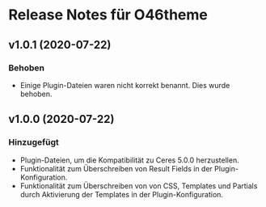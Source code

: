 # Release Notes für O46theme

## v1.0.1 (2020-07-22)

### Behoben

- Einige Plugin-Dateien waren nicht korrekt benannt. Dies wurde behoben.

## v1.0.0 (2020-07-22)

### Hinzugefügt

- Plugin-Dateien, um die Kompatibilität zu Ceres 5.0.0 herzustellen.
- Funktionalität zum Überschreiben von Result Fields in der Plugin-Konfiguration.
- Funktionalität zum Überschreiben von von CSS, Templates und Partials durch Aktivierung der Templates in der Plugin-Konfiguration.
